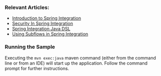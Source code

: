### Relevant Articles:
- [Introduction to Spring Integration](http://www.baeldung.com/spring-integration)
- [Security In Spring Integration](http://www.baeldung.com/spring-integration-security)
- [Spring Integration Java DSL](https://www.baeldung.com/spring-integration-java-dsl)
- [Using Subflows in Spring Integration](https://www.baeldung.com/spring-integration-subflows)

### Running the Sample
Executing the `mvn exec:java` maven command (either from the command line or from an IDE) will start up the application. Follow the command prompt for further instructions.
